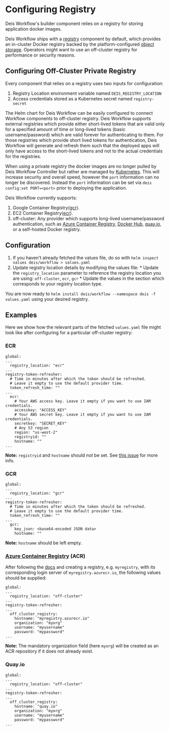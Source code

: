 # Configuring Registry

Deis Workflow's builder component relies on a registry for storing application docker images.

Deis Workflow ships with a [registry][registry] component by default, which provides an in-cluster Docker registry backed by the platform-configured [object storage][storage]. Operators might want to use an off-cluster registry for performance or security reasons.

## Configuring Off-Cluster Private Registry

Every component that relies on a registry uses two inputs for configuration:

1. Registry Location environment variable named `DEIS_REGISTRY_LOCATION`
2. Access credentials stored as a Kubernetes secret named `registry-secret`

The Helm chart for Deis Workflow can be easily configured to connect Workflow components to off-cluster registry. Deis Workflow supports external registries which provide either short-lived tokens that are valid only for a specified amount of time or long-lived tokens (basic username/password) which are valid forever for authenticating to them. For those registries which provide short lived tokens for authentication, Deis Workflow will generate and refresh them such that the deployed apps will only have access to the short-lived tokens and not to the actual credentials for the registries.

When using a private registry the docker images are no longer pulled by Deis Workflow Controller but rather are managed by [Kubernetes][]. This will increase security and overall speed, however the `port` information can no longer be discovered. Instead the `port` information can be set via `deis config:set PORT=<port>` prior to deploying the application.

Deis Workflow currently supports:

  1. Google Container Registry([gcr][gcr]).
  1. EC2 Container Registry([ecr][ecr]).
  1. off-cluster: Any provider which supports long-lived username/password authentication, such as [Azure Container Registry][acr], [Docker Hub][dockerhub], [quay.io][quay], or a self-hosted Docker registry.

## Configuration

  1. If you haven't already fetched the values file, do so with `helm inspect values deis/workflow > values.yaml`
  1. Update registry location details by modifying the values file:
    * Update the `registry_location` parameter to reference the registry location you are using: `off-cluster`, `ecr`, `gcr`
    * Update the values in the section which corresponds to your registry location type.

You are now ready to `helm install deis/workflow --namespace deis -f values.yaml` using your desired registry.

## Examples
Here we show how the relevant parts of the fetched `values.yaml` file might look like after configuring for a particular off-cluster registry:

### ECR

```
global:
...
  registry_location: "ecr"
...
registry-token-refresher:
  # Time in minutes after which the token should be refreshed.
  # Leave it empty to use the default provider time.
  token_refresh_time: ""
...
  ecr:
    # Your AWS access key. Leave it empty if you want to use IAM credentials.
    accesskey: "ACCESS_KEY"
    # Your AWS secret key. Leave it empty if you want to use IAM credentials.
    secretkey: "SECRET_KEY"
    # Any S3 region
    region: "us-west-2"
    registryid: ""
    hostname: ""
...
```
**Note:** `registryid` and `hostname` should _not_ be set.  See [this issue](https://github.com/deiscc/registry-token-refresher/issues/2) for more info.

### GCR

```
global:
...
  registry_location: "gcr"
...
registry-token-refresher:
  # Time in minutes after which the token should be refreshed.
  # Leave it empty to use the default provider time.
  token_refresh_time: ""
...
  gcr:
    key_json: <base64-encoded JSON data>
    hostname: ""
```

**Note:** `hostname` should be left empty.

### [Azure Container Registry](https://azure.microsoft.com/en-us/services/container-registry/) (ACR)

After following the [docs](https://docs.microsoft.com/en-us/azure/container-registry/container-registry-get-started-azure-cli) and creating a registry, e.g. `myregistry`, with its corresponding login server of `myregistry.azurecr.io`, the following values should be supplied:

```
global:
...
  registry_location: "off-cluster"
...
registry-token-refresher:
...
  off_cluster_registry:
    hostname: "myregistry.azurecr.io"
    organization: "myorg"
    username: "myusername"
    password: "mypassword"
...
```

**Note:** The mandatory organization field (here `myorg`) will be created as an ACR repository if it does not already exist.

### Quay.io

```
global:
...
  registry_location: "off-cluster"
...
registry-token-refresher:
...
  off_cluster_registry:
    hostname: "quay.io"
    organization: "myorg"
    username: "myusername"
    password: "mypassword"
...
```

[registry]: ../understanding-workflow/components.md#registry
[storage]: configuring-object-storage
[ecr]: http://docs.aws.amazon.com/AmazonECR/latest/userguide/ECR_GetStarted.html
[gcr]: https://cloud.google.com/container-registry/
[acr]: https://docs.microsoft.com/en-us/azure/container-registry/
[dockerhub]: https://hub.docker.com/
[quay]: https://quay.io/
[srvAccount]: https://support.google.com/cloud/answer/6158849#serviceaccounts
[aws-iam]: https://aws.amazon.com/iam/
[namespace]: https://docs.docker.com/registry/spec/api/#/overview
[Kubernetes]: https://kubernetes.io
